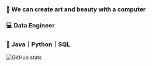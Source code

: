### 🎨  We can create art and beauty with a computer
### 💻  Data Engineer
### 🔧  Java｜Python｜SQL
![GitHub stats](https://github-readme-stats.vercel.app/api?username=NorthShip)
